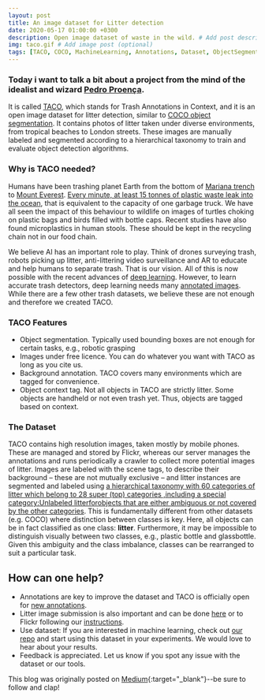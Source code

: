 ```yaml
---
layout: post
title: An image dataset for Litter detection
date: 2020-05-17 01:00:00 +0300
description: Open image dataset of waste in the wild. # Add post description (optional)
img: taco.gif # Add image post (optional)
tags: [TACO, COCO, MachineLearning, Annotations, Dataset, ObjectSegmentation, DeepLearning] # add tag
---
```

### Today i want to talk a bit about a project from the mind of the idealist and wizard [Pedro Proença](https://pedropro.github.io/).

It is called [TACO](http://tacodataset.org/), which stands for Trash Annotations in Context, and it is an open image dataset for litter detection, similar to [COCO object segmentation](http://cocodataset.org/). It contains photos of litter taken under diverse environments, from tropical beaches to London streets. These images are manually labeled and segmented according to a hierarchical taxonomy to train and evaluate object detection algorithms.

### Why is TACO needed?

Humans have been trashing planet Earth from the bottom of [Mariana trench](https://www.nationalgeographic.com/news/2018/05/plastic-bag-mariana-trench-pollution-science-spd/) to [Mount Everest](https://www.livescience.com/63061-how-much-trash-mount-everest.html). [Every minute, at least 15 tonnes of plastic waste leak into the ocean](http://www3.weforum.org/docs/WEF_The_New_Plastics_Economy.pdf), that is equivalent to the capacity of one garbage truck. We have all seen the impact of this behaviour to wildlife on images of turtles choking on plastic bags and birds filled with bottle caps. Recent studies have also found microplastics in human stools. These should be kept in the recycling chain not in our food chain.

We believe AI has an important role to play. Think of drones surveying trash, robots picking up litter, anti-littering video surveillance and AR to educate and help humans to separate trash. That is our vision. All of this is now possible with the recent advances of [deep learning](https://www.youtube.com/watch?v=Cgxsv1riJhI). However, to learn accurate trash detectors, deep learning needs many [annotated images](https://www.youtube.com/watch?v=40riCqvRoMs). While there are a few other trash datasets, we believe these are not enough and therefore we created TACO.

### TACO Features

  - Object segmentation. Typically used bounding boxes are not enough for certain tasks, e.g., robotic grasping
  - Images under free licence. You can do whatever you want with TACO as long as you cite us.
  - Background annotation. TACO covers many environments which are tagged for convenience.
  - Object context tag. Not all objects in TACO are strictly litter. Some objects are handheld or not even trash yet. Thus, objects are tagged based on context.

### The Dataset

TACO  contains  high  resolution  images,  taken  mostly  by  mobile  phones.  These  are  managed  and stored by Flickr, whereas our server manages the annotations and  runs  periodically  a  crawler  to  collect  more  potential images of litter. Images are labeled with the scene tags,  to  describe  their  background  –  these  are  not mutually exclusive – and litter instances are segmented and labeled using [a hierarchical taxonomy with 60 categories of litter  which  belong  to  28  super  (top)  categories  ,including  a  special  category:Unlabeled litterforobjects  that  are  either  ambiguous  or  not  covered  by  the other categories](http://tacodataset.org/taxonomy). This is fundamentally different from other datasets  (e.g.  COCO)  where  distinction  between  classes  is key.  Here, all  objects  can  be in  fact  classified as  one  class: **litter**.  Furthermore,  it  may  be  impossible  to  distinguish visually  between  two  classes,  e.g.,  plastic  bottle  and  glassbottle. Given this ambiguity and the class imbalance, classes can be rearranged to suit a particular task.

## How can one help?

   - Annotations are key to improve the dataset and TACO is officially open for [new annotations](http://tacodataset.org/annotate).
   - Litter image submission is also important and can be done [here](http://tacodataset.org/upload) or to Flickr following our [instructions](http://tacodataset.org/flickr_instructions).
   - Use dataset: If you are interested in machine learning, check out [our repo](https://github.com/pedropro/TACO) and start using this dataset in your experiments. We would love to hear about your results.
   - Feedback is appreciated. Let us know if you spot any issue with the dataset or our tools.

This blog was originally posted on [Medium](https://link.medium.com/QyA2B23on6){:target="_blank"}--be sure to follow and clap!
